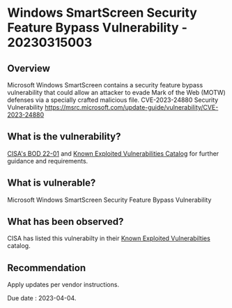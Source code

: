 # Windows SmartScreen Security Feature Bypass Vulnerability - 20230315003

## Overview

Microsoft Windows SmartScreen contains a security feature bypass vulnerability that could allow an attacker to evade Mark of the Web (MOTW) defenses via a specially crafted malicious file. CVE-2023-24880 Security Vulnerability <https://msrc.microsoft.com/update-guide/vulnerability/CVE-2023-24880>

## What is the vulnerability?

[CISA's BOD 22-01](https://www.cisa.gov/binding-operational-directive-22-01) and [Known Exploited Vulnerabilities Catalog](https://cisa.gov/known-exploited-vulnerabilities-catalog) for further guidance and requirements.

## What is vulnerable?

Microsoft Windows SmartScreen Security Feature Bypass Vulnerability

## What has been observed?

CISA has listed this vulnerabilty in their [Known Exploited Vulnerabilties](https://www.cisa.gov/known-exploited-vulnerabilities-catalog) catalog.

## Recommendation

Apply updates per vendor instructions.

Due date : 2023-04-04.
